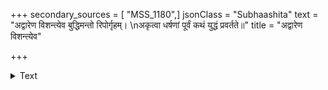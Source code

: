 +++
secondary_sources = [ "MSS_1180",]
jsonClass = "Subhaashita"
text = "अद्वारेण विशन्त्येव बुद्धिमन्तो रिपोर्गृहम्।  \nअकृत्वा धर्षणां पूर्वं कथं युद्धं प्रवर्तते॥"
title = "अद्वारेण विशन्त्येव"

+++

<details><summary>Text</summary>

अद्वारेण विशन्त्येव बुद्धिमन्तो रिपोर्गृहम्।  
अकृत्वा धर्षणां पूर्वं कथं युद्धं प्रवर्तते॥
</details>
